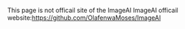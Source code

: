 This page is not officail site of the ImageAI
ImageAI officail website:https://github.com/OlafenwaMoses/ImageAI
